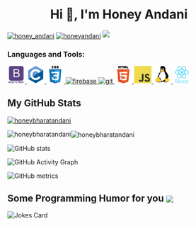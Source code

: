 <h1 align="center">Hi 👋, I'm Honey Andani</h1>

 


<!-- - ⚡ Fun fact: ... luv to design web page but hate coding🥱.... -->
<!-- 
-  <a href="https://www.instagram.com/_sweet106_/"><img src="https://img.shields.io/badge/honeybharatandani-E4405F?style=for-the-badge&logo=instagram&logoColor=violet"/> -->
 
<!--  <a href="https://discord.gg/honeyandani" target="blank"><img align="center" src="https://raw.githubusercontent.com/rahuldkjain/github-profile-readme-generator/master/src/images/icons/Social/discord.svg" alt="honeyandani" height="40" width="40" /></a>  -->

 <a href="https://instagram.com/_sweet106_" target="blank"><img align="center" src="https://raw.githubusercontent.com/rahuldkjain/github-profile-readme-generator/master/src/images/icons/Social/instagram.svg" alt="honey_andani" height="30" width="40" /></a>
 <a href="https://www.linkedin.com/in/honey-andani-192423218/" target="blank"><img align="center" src="https://raw.githubusercontent.com/rahuldkjain/github-profile-readme-generator/master/src/images/icons/Social/linked-in-alt.svg" alt="honeyandani" height="30" width="40" /></a>  ![](https://visitor-badge.glitch.me/badge?page_id=honeybharatandani)

<!--  <img src="https://media.tenor.com/images/d1d7f6ef9cf24497a9d61b0a83a0f50e/tenor.gif" width="250" /> <hr> -->
 
 
<!-- <img src="https://64.media.tumblr.com/14f296b2d81f9a2b9e191d82128de36d/tumblr_inline_pj8gz5hoXz1ro5idi_500.gifv" width="350" />
  -->
 
 <h3 align="left">Languages and Tools:</h3>
 
 <p align="left"> 
<!--   <a href="https://babeljs.io/" target="_blank"><img src="https://www.vectorlogo.zone/logos/babeljs/babeljs-icon.svg" alt="babel" width="40" height="40"/> </a>  -->
  <a href="https://getbootstrap.com" target="_blank"> <img src="https://raw.githubusercontent.com/devicons/devicon/master/icons/bootstrap/bootstrap-plain-wordmark.svg" alt="bootstrap" width="40" height="40"/> </a> 
  <a href="https://www.cprogramming.com/" target="_blank"> <img src="https://raw.githubusercontent.com/devicons/devicon/master/icons/c/c-original.svg" alt="c" width="40" height="40"/> </a> 
<!--   <a href="https://www.w3schools.com/cpp/" target="_blank"> <img src="https://raw.githubusercontent.com/devicons/devicon/master/icons/cplusplus/cplusplus-original.svg" alt="cplusplus" width="40" height="40"/> </a>  -->
  <a href="https://www.w3schools.com/css/" target="_blank"> <img src="https://raw.githubusercontent.com/devicons/devicon/master/icons/css3/css3-original-wordmark.svg" alt="css3" width="40" height="40"/> </a> 
  <a href="https://firebase.google.com/" target="_blank"> <img src="https://www.vectorlogo.zone/logos/firebase/firebase-icon.svg" alt="firebase" width="40" height="40"/> </a>
  <a href="https://git-scm.com/" target="_blank"> <img src="https://www.vectorlogo.zone/logos/git-scm/git-scm-icon.svg" alt="git" width="40" height="40"/> </a> 
  <a href="https://www.w3.org/html/" target="_blank"> <img src="https://raw.githubusercontent.com/devicons/devicon/master/icons/html5/html5-original-wordmark.svg" alt="html5" width="40" height="40"/> </a> 
<!--   <a href="https://www.adobe.com/in/products/illustrator.html" target="_blank"> <img src="https://www.vectorlogo.zone/logos/adobe_illustrator/adobe_illustrator-icon.svg" alt="illustrator" width="40" height="40"/> </a> -->
  <a href="https://developer.mozilla.org/en-US/docs/Web/JavaScript" target="_blank"> <img src="https://raw.githubusercontent.com/devicons/devicon/master/icons/javascript/javascript-original.svg" alt="javascript" width="40" height="40"/> </a> 
  <a href="https://www.linux.org/" target="_blank"> <img src="https://raw.githubusercontent.com/devicons/devicon/master/icons/linux/linux-original.svg" alt="linux" width="40" height="40"/> </a>
  <a href="https://reactjs.org/" target="_blank"> <img src="https://raw.githubusercontent.com/devicons/devicon/master/icons/react/react-original-wordmark.svg" alt="react" width="40" height="40"/> </a> 
<!--   <a href="https://redux.js.org" target="_blank"> <img src="https://raw.githubusercontent.com/devicons/devicon/master/icons/redux/redux-original.svg" alt="redux" width="40" height="40"/> </a> -->
<!--  <a href="https://www.adobe.com/products/xd.html" target="_blank"> <img src="https://cdn.worldvectorlogo.com/logos/adobe-xd.svg" alt="xd" width="40" height="40"/> </a> </p>
 -->
<h2> My GitHub Stats </h2>

<p align="left"> <a href="https://github.com/honeybharatandani"><img src="https://github-profile-trophy.vercel.app/?username=honeybharatandani&theme=onedark" alt="honeybharatandani" /></a> </p>
<!-- 
<p><img align="center" src="https://github-readme-stats.vercel.app/api/top-langs?username=honeybharatandani&show_icons=true&locale=en&layout=compact&&theme=highcontrast" alt="honeybharatandani" /></p> -->
   
   
 <p align="left"><img align="left" src="https://github-readme-stats.vercel.app/api/top-langs?username=honeybharatandani&show_icons=true&locale=en&layout=compact&theme=radical" alt="honeybharatandani" /></p>

 
 <p><img align="center" src="https://github-readme-streak-stats.herokuapp.com/?user=honeybharatandani&layout=compact&theme=radical" alt="honeybharatandani" /></p>
   
   
   
![GitHub stats](https://github-readme-stats.vercel.app/api?username=honeybharatandani&show_icons=true&count_private=true&&theme=highcontrast)  

<!-- ![GitHub Streak](https://github-readme-streak-stats.herokuapp.com/?user=honeybharatandani&theme=highcontrast)
 -->
![GitHub Activity Graph](https://activity-graph.herokuapp.com/graph?username=honeybharatandani&bg_color=000000&color=4fff67&line=4fff67&point=ffffff&area=true&hide_border=true)  

![GitHub metrics](https://metrics.lecoq.io/honeybharatandani)  
<h2> Some Programming Humor for you <img align ='center' src='https://media2.giphy.com/media/UQDSBzfyiBKvgFcSTw/giphy.gif?cid=ecf05e47p3cd513axbek3f56ti3jzizq8hincw20jauyyfyw&rid=giphy.gif' width = '65px'></h2>

![Jokes Card](https://readme-jokes.vercel.app/api?theme=dark)



